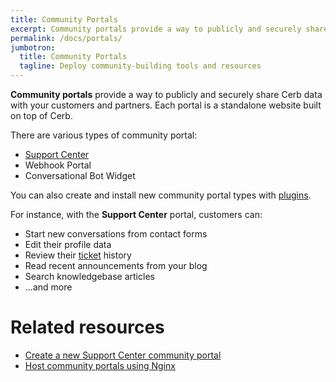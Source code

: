 ```yaml
---
title: Community Portals
excerpt: Community portals provide a way to publicly and securely share Cerb data with your customers and partners.
permalink: /docs/portals/
jumbotron:
  title: Community Portals
  tagline: Deploy community-building tools and resources
---
```


**Community portals** provide a way to publicly and securely share Cerb data with your customers and partners.  Each portal is a standalone website built on top of Cerb.

There are various types of community portal:

* [Support Center](/guides/portals/support-center/)
* Webhook Portal
* Conversational Bot Widget

You can also create and install new community portal types with [plugins](/docs/plugins/).

For instance, with the **Support Center** portal, customers can:

* Start new conversations from contact forms
* Edit their profile data
* Review their [ticket](/docs/tickets/) history
* Read recent announcements from your blog
* Search knowledgebase articles
* ...and more

# Related resources

* [Create a new Support Center community portal](/guides/portals/support-center/)
* [Host community portals using Nginx](/guides/portals/nginx-proxy/)